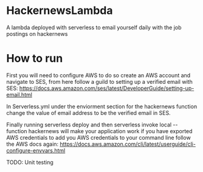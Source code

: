 # HackernewsLambda
A lambda deployed with serverless to email yourself daily with the job postings on hackernews


# How to run
  First you will need to configure AWS to do so create an AWS account and navigate to SES, from here follow a guild to setting up a verified email with SES: https://docs.aws.amazon.com/ses/latest/DeveloperGuide/setting-up-email.html

   In Serverless.yml under the enviorment section for the hackernews function change the value of email address to be the verified email in SES.

  Finally running serverless deploy and then serverless invoke local --function hackernews will make your application work if you have exported AWS credentials to add you AWS credentials to your command line follow the AWS docs again: 
  https://docs.aws.amazon.com/cli/latest/userguide/cli-configure-envvars.html
  
  TODO:
      Unit testing 
